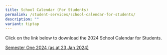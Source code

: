 ```yaml
---
title: School Calendar (For Students)
permalink: /student-services/school-calendar-for-students/
description: ""
variant: tiptap
---
```

<p>Click on the link below&nbsp;to download the 2024 School Calendar for Students.</p><p><a href="/files/Student_Calendar_2024__caa_23_Jan_2024_.pdf" rel="noopener noreferrer nofollow" target="_blank">Semester One 2024 (as at 23 Jan 2024)</a></p>